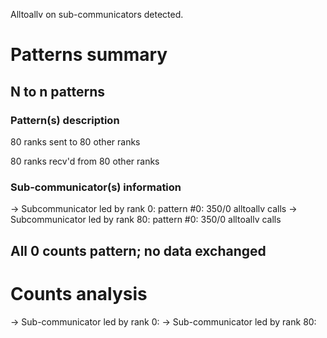 Alltoallv on sub-communicators detected.

# Patterns summary

## N to n patterns


### Pattern(s) description

80 ranks sent to 80 other ranks

80 ranks recv'd from 80 other ranks



### Sub-communicator(s) information

-> Subcommunicator led by rank 0:
	pattern #0: 350/0 alltoallv calls
-> Subcommunicator led by rank 80:
	pattern #0: 350/0 alltoallv calls

## All 0 counts pattern; no data exchanged


# Counts analysis

-> Sub-communicator led by rank 0:
-> Sub-communicator led by rank 80:
